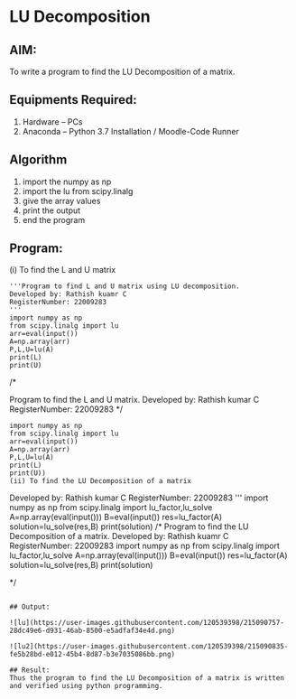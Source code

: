 # LU Decomposition 

## AIM:
To write a program to find the LU Decomposition of a matrix.

## Equipments Required:
1. Hardware – PCs
2. Anaconda – Python 3.7 Installation / Moodle-Code Runner

## Algorithm
1.	import the numpy as np
2.	import the lu from scipy.linalg
3.	give the array values
4.	print the output
5.	end the program

## Program:
(i) To find the L and U matrix
```
'''Program to find L and U matrix using LU decomposition.
Developed by: Rathish kuamr C
RegisterNumber: 22009283
'''
import numpy as np
from scipy.linalg import lu
arr=eval(input())
A=np.array(arr)
P,L,U=lu(A)
print(L)
print(U)
```
/*

Program to find the L and U matrix.
Developed by: Rathish kumar C
RegisterNumber: 22009283
*/
```
import numpy as np
from scipy.linalg import lu
arr=eval(input())
A=np.array(arr)
P,L,U=lu(A)
print(L)
print(U))
(ii) To find the LU Decomposition of a matrix
```
Developed by: Rathish kumar C
RegisterNumber: 22009283
'''
import numpy as np
from scipy.linalg import lu_factor,lu_solve
A=np.array(eval(input()))
B=eval(input())
res=lu_factor(A)
solution=lu_solve(res,B)
print(solution)
/*
Program to find the LU Decomposition of a matrix.
Developed by: Rathish kuamr C
RegisterNumber: 22009283
import numpy as np
from scipy.linalg import lu_factor,lu_solve
A=np.array(eval(input()))
B=eval(input())
res=lu_factor(A)
solution=lu_solve(res,B)
print(solution)

*/
```

## Output:

![lu](https://user-images.githubusercontent.com/120539398/215090757-28dc49e6-d931-46ab-8500-e5adfaf34e4d.png)

![lu2](https://user-images.githubusercontent.com/120539398/215090835-fe5b28bd-e012-45b4-8d87-b3e7035086bb.png)

## Result:
Thus the program to find the LU Decomposition of a matrix is written and verified using python programming.

